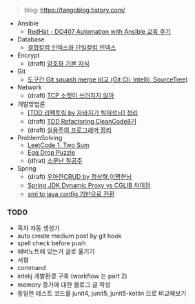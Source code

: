 > blog: https://tangoblog.tistory.com/

* Ansible
  * [RedHat - DO407 Automation with Ansible 교육 후기](/ansible/DO407_Automation_with_Ansible.md)
* Database
  * [결합칼럼 인덱스와 단일칼럼 인덱스](/database/db_story_guru_1.md)
* Encrypt
  * (draft) [암호화 기본 지식](/encrypt/draft.basic_encrypt.md)
* Git
  * [도구간 Git squash merge 비교 (Git Cli, Intellij, SourceTree)](/git/git_squash_merge_part1.md)
* Network
  * (draft) [TCP 소켓이 쓰러지지 않아](/network/draft.TCP_소켓이_쓰러지지않아)
* 개발방법론
  * [[TDD 리팩토링 by 자바지기 박재성님] 정리](/개발방법론/TDD_by_javajigi.md)
  * (draft) [TDD,Refactoring,CleanCode8기](/개발방법론/draft.TDD,Refactoring,CleanCode8기.md)
  * (draft) [실용주의 프로그래머 정리](/개발방법론/draft.실용주의_프로그래머.md)
* ProblemSolving
  * [LeetCode 1. Two Sum](/problem_solving/LeetCode_1_TWO_SUM.md)
  * [Egg Drop Puzzle](/problem_solving/egg_drop_puzzle.md)
  * (dfrat) [소문난 칠공주](/problem_solving/draft.ACMICPC_1094.md)
* Spring
  * (draft) [우아한CRUD by 정상혁,이명현님](/spring/draft.우아한CRUD.md)
  * [Spring JDK Dynamic Proxy vs CGLIB 차이점](/spring/spring-proxy.md)
  * [xml to java config 기반으로 전환](/spring/spring-migration-xml-to-java.md)

### TODO

* 목차 자동 생성기
* auto create medium post by git hook
* spell check before push
* 애버노트에 있는거 글로 옮기기
* 서평
* command
* intelij 개발환경 구축 (workflow 는 part 2)
* memory 증가에 대한 블로그 글 작성
* 동일한 테스트 코드를 junit4, junit5, junit5-kotlin 으로 비교해보기

